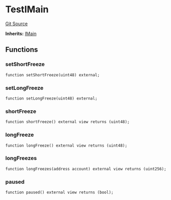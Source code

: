 # TestIMain
[Git Source](https://github.com/larrythecucumber321/protocol/blob/0e60393685a4ae7994ac986273cdfa4cf9c069ed/contracts/interfaces/IMain.sol)

**Inherits:**
[IMain](/tools/docgen/src/contracts/interfaces/IMain.sol/interface.IMain.md)


## Functions
### setShortFreeze


```solidity
function setShortFreeze(uint48) external;
```

### setLongFreeze


```solidity
function setLongFreeze(uint48) external;
```

### shortFreeze


```solidity
function shortFreeze() external view returns (uint48);
```

### longFreeze


```solidity
function longFreeze() external view returns (uint48);
```

### longFreezes


```solidity
function longFreezes(address account) external view returns (uint256);
```

### paused


```solidity
function paused() external view returns (bool);
```

